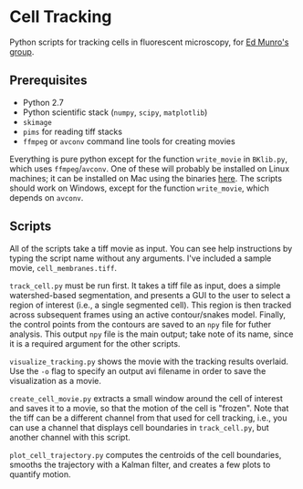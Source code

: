 # Cell Tracking

Python scripts for tracking cells in fluorescent microscopy, for [Ed Munro's group](http://munrolab.bsd.uchicago.edu/).

## Prerequisites

* Python 2.7
* Python scientific stack (`numpy`, `scipy`, `matplotlib`)
* `skimage`
* `pims` for reading tiff stacks
* `ffmpeg` or `avconv` command line tools for creating movies

Everything is pure python except for the function `write_movie` in `BKlib.py`, which uses `ffmpeg`/`avconv`. One of these will probably be installed on Linux machines; it can be installed on Mac using the binaries [here](http://ffmpegmac.net/). The scripts should work on Windows, except for the function `write_movie`, which depends on `avconv`.


## Scripts

All of the scripts take a tiff movie as input. You can see help instructions by typing the script name without any arguments. I've included a sample movie, `cell_membranes.tiff`.

`track_cell.py` must be run first. It takes a tiff file as input, does a simple watershed-based segmentation, and presents a GUI to the user to select a region of interest (i.e., a single segmented cell). This region is then tracked across subsequent frames using an active contour/snakes model. Finally, the control points from the contours are saved to an `npy` file for futher analysis. This output `npy` file is the main output; take note of its name, since it is a required argument for the other scripts.

`visualize_tracking.py` shows the movie with the tracking results overlaid. Use the `-o` flag to specify an output avi filename in order to save the visualization as a movie.

`create_cell_movie.py` extracts a small window around the cell of interest and saves it to a movie, so that the motion of the cell is "frozen". Note that the tiff can be a different channel from that used for cell tracking, i.e., you can use a channel that displays cell boundaries in `track_cell.py`, but another channel with this script. 

`plot_cell_trajectory.py` computes the centroids of the cell boundaries, smooths the trajectory with a Kalman filter, and creates a few plots to quantify motion.



